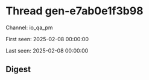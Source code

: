 # Thread gen-e7ab0e1f3b98
Channel: io_qa_pm

First seen: 2025-02-08 00:00:00

Last seen: 2025-02-08 00:00:00

## Digest


